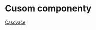 # Cusom componenty

[Časovače](https://github.com/JiriKursky/Hass.io_CZ_SK_custom_components/blob/master/turnoffon/README.md)
